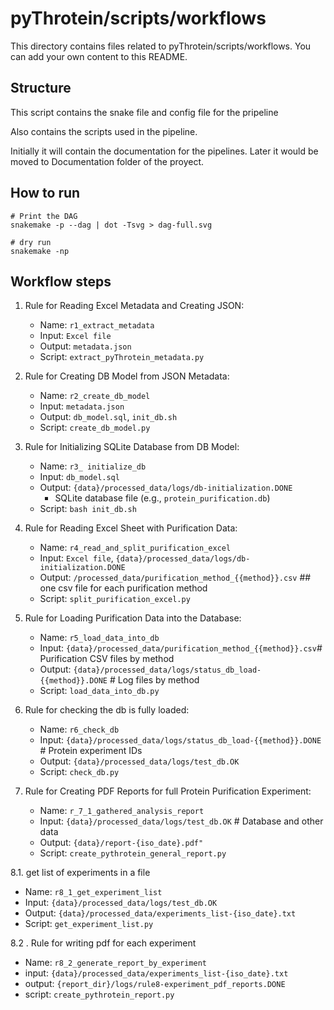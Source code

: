# pyThrotein/scripts/workflows

This directory contains files related to pyThrotein/scripts/workflows.
You can add your own content to this README.

## Structure

This script contains the snake file and config file for the pripeline

Also contains the scripts used in the pipeline.

Initially it will contain the documentation for the pipelines. Later it would be moved to Documentation folder of the proyect.



## How to run


```
# Print the DAG
snakemake -p --dag | dot -Tsvg > dag-full.svg
```

```
# dry run
snakemake -np
```

## Workflow steps

1. Rule for Reading Excel Metadata and Creating JSON:
   - Name: `r1_extract_metadata`
   - Input: `Excel file`
   - Output: `metadata.json`
   - Script: `extract_pyThrotein_metadata.py`

2. Rule for Creating DB Model from JSON Metadata:
   - Name: `r2_create_db_model`
   - Input: `metadata.json`
   - Output: `db_model.sql`, `init_db.sh`
   - Script: `create_db_model.py`

3. Rule for Initializing SQLite Database from DB Model:
   - Name: `r3_ initialize_db`
   - Input: `db_model.sql`
   - Output: `{data}/processed_data/logs/db-initialization.DONE`
      - <also> SQLite database file (e.g., `protein_purification.db`)
   - Script: `bash init_db.sh`

4. Rule for Reading Excel Sheet with Purification Data:
   - Name: `r4_read_and_split_purification_excel`
   - Input: `Excel file`, `{data}/processed_data/logs/db-initialization.DONE` 
   - Output: `/processed_data/purification_method_{{method}}.csv` ## one csv file for each purification method
   - Script: `split_purification_excel.py`

5. Rule for Loading Purification Data into the Database:
   - Name: `r5_load_data_into_db`
   - Input: `{data}/processed_data/purification_method_{{method}}.csv`# Purification CSV files by method
   - Output: `{data}/processed_data/logs/status_db_load-{{method}}.DONE` # Log files by method
   - Script: `load_data_into_db.py`

6. Rule for checking the db is fully loaded:
   - Name: `r6_check_db`
   - Input: `{data}/processed_data/logs/status_db_load-{{method}}.DONE` # Protein experiment IDs
   - Output: `{data}/processed_data/logs/test_db.OK`
   - Script: `check_db.py`

7. Rule for Creating PDF Reports for full Protein Purification Experiment:
   - Name: `r_7_1_gathered_analysis_report`
   - Input: `{data}/processed_data/logs/test_db.OK` # Database and other data
   - Output: `{data}/report-{iso_date}.pdf"`
   - Script: `create_pythrotein_general_report.py`

8.1. get list of experiments in a file
   - Name: `r8_1_get_experiment_list`
   - Input: `{data}/processed_data/logs/test_db.OK`
   - Output: `{data}/processed_data/experiments_list-{iso_date}.txt` 
   - Script: `get_experiment_list.py`

8.2 . Rule for writing pdf for each experiment
   - Name: `r8_2_generate_report_by_experiment`
   - input: `{data}/processed_data/experiments_list-{iso_date}.txt`
   - output: `{report_dir}/logs/rule8-experiment_pdf_reports.DONE`
   - script: `create_pythrotein_report.py`